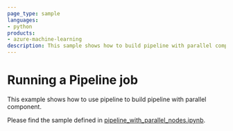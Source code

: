```yaml
---
page_type: sample
languages:
- python
products:
- azure-machine-learning
description: This sample shows how to build pipeline with parallel component.
---
```


# Running a Pipeline job
This example shows how to use pipeline to build pipeline with parallel component.

Please find the sample defined in [pipeline_with_parallel_nodes.ipynb](pipeline_with_parallel_nodes.ipynb).